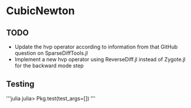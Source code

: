 # CubicNewton

## TODO
- Update the hvp operator according to information from that GitHub question on SparseDiffTools.jl
- Implement a new hvp operator using ReverseDiff.jl instead of Zygote.jl for the backward mode step

## Testing
'''julia
julia> Pkg.test(test_args=[<specific tests>])
'''
